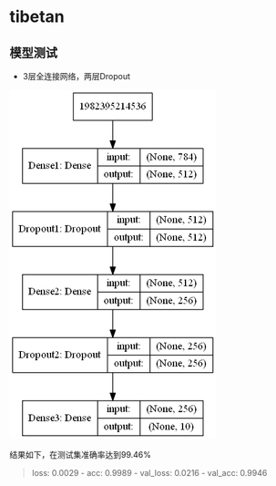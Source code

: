 # tibetan

## 模型测试

- 3层全连接网络，两层Dropout

![](https://github.com/yanqiangmiffy/tibetan/blob/master/assets/model_mlp.png)

结果如下，在测试集准确率达到99.46%

> loss: 0.0029 - acc: 0.9989 - val_loss: 0.0216 - val_acc: 0.9946

